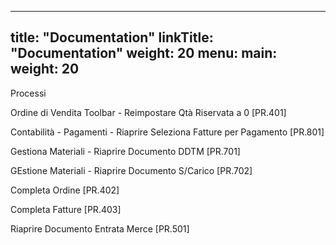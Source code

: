 
---
title: "Documentation"
linkTitle: "Documentation"
weight: 20
menu:
  main:
    weight: 20
---

Processi

Ordine di Vendita Toolbar  - Reimpostare Qtà Riservata a 0 [PR.401]  

Contabilità - Pagamenti - Riaprire Seleziona Fatture per Pagamento [PR.801]

Gestiona Materiali - Riaprire Documento DDTM [PR.701]

GEstione Materiali - Riaprire Documento S/Carico  [PR.702] 

Completa Ordine  [PR.402]

Completa Fatture [PR.403]

Riaprire Documento Entrata Merce [PR.501]






